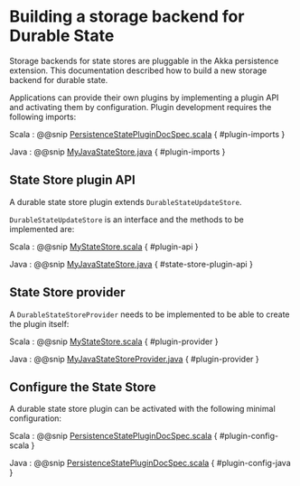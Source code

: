 # Building a storage backend for Durable State 

Storage backends for state stores are pluggable in the Akka persistence extension.
This documentation described how to build a new storage backend for durable state.

Applications can provide their own plugins by implementing a plugin API and activating them by configuration.
Plugin development requires the following imports:

Scala
:  @@snip [PersistenceStatePluginDocSpec.scala](/akka-docs/src/test/scala/docs/persistence/state/PersistenceStatePluginDocSpec.scala) { #plugin-imports }

Java
:  @@snip [MyJavaStateStore.java](/akka-docs/src/main/java/docs/persistence/state/MyJavaStateStore.java) { #plugin-imports }

## State Store plugin API

A durable state store plugin extends `DurableStateUpdateStore`. 

`DurableStateUpdateStore` is an interface and the methods to be implemented are:

Scala
:  @@snip [MyStateStore.scala](/akka-docs/src/main/scala/docs/persistence/state/MyStateStore.scala) { #plugin-api }

Java
:  @@snip [MyJavaStateStore.java](/akka-docs/src/main/java/docs/persistence/state/MyJavaStateStore.java) { #state-store-plugin-api }

## State Store provider

A `DurableStateStoreProvider` needs to be implemented to be able to create the plugin itself:

Scala
:  @@snip [MyStateStore.scala](/akka-docs/src/main/scala/docs/persistence/state/MyStateStore.scala) { #plugin-provider }

Java
:  @@snip [MyJavaStateStoreProvider.java](/akka-docs/src/main/java/docs/persistence/state/MyJavaStateStoreProvider.java) { #plugin-provider }

## Configure the State Store

A durable state store plugin can be activated with the following minimal configuration:

Scala
:  @@snip [PersistenceStatePluginDocSpec.scala](/akka-docs/src/test/scala/docs/persistence/state/PersistenceStatePluginDocSpec.scala) { #plugin-config-scala }

Java
:  @@snip [PersistenceStatePluginDocSpec.scala](/akka-docs/src/test/scala/docs/persistence/state/PersistenceStatePluginDocSpec.scala) { #plugin-config-java }

